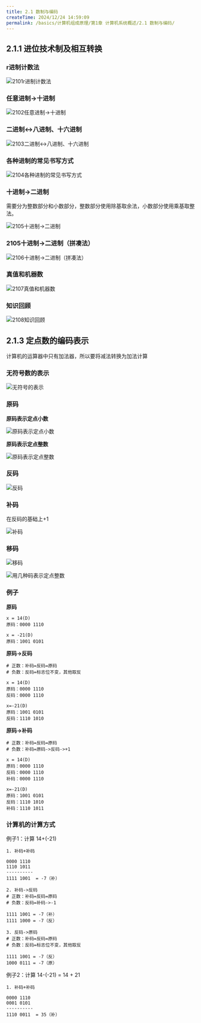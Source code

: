 ```yaml
---
title: 2.1 数制与编码
createTime: 2024/12/24 14:59:09
permalink: /basics/计算机组成原理/第1章 计算机系统概述/2.1 数制与编码/
---
```


## 2.1.1 进位技术制及相互转换

### r进制计数法

![2101r进制计数法](/images/basics/计算机组成原理/2/1/1/r进制计数法.png)


### 任意进制->十进制

![2102任意进制->十进制](/images/basics/计算机组成原理/2/1/1/任意进制->十进制.png)

### 二进制<->八进制、十六进制

![2103二进制<->八进制、十六进制](/images/basics/计算机组成原理/2/1/1/二进制<->八进制、十六进制.png)

### 各种进制的常见书写方式

![2104各种进制的常见书写方式](/images/basics/计算机组成原理/2/1/1/各种进制的常见书写方式.png)

### 十进制->二进制

需要分为整数部分和小数部分，整数部分使用除基取余法，小数部分使用乘基取整法。

![2105十进制->二进制](/images/basics/计算机组成原理/2/1/1/十进制->二进制.png)

### 2105十进制->二进制（拼凑法）

![2106十进制->二进制（拼凑法）](/images/basics/计算机组成原理/2/1/1/十进制->二进制（拼凑法）.png)

### 真值和机器数

![2107真值和机器数](/images/basics/计算机组成原理/2/1/1/真值和机器数.png)

### 知识回顾

![2108知识回顾](/images/basics/计算机组成原理/2/1/1/知识回顾.png)

## 2.1.3 定点数的编码表示

计算机的运算器中只有加法器，所以要将减法转换为加法计算

### 无符号数的表示

![无符号的表示](/images/basics/计算机组成原理/2/1/3/无符号的表示.png)

### 原码

**原码表示定点小数**

![原码表示定点小数](/images/basics/计算机组成原理/2/1/3/原码表示定点小数.png)

**原码表示定点整数**

![原码表示定点整数](/images/basics/计算机组成原理/2/1/3/原码表示定点整数.png)

### 反码
![反码](/images/basics/计算机组成原理/2/1/3/反码.png)

### 补码

在反码的基础上+1

![补码](/images/basics/计算机组成原理/2/1/3/补码.png)

### 移码

![移码](/images/basics/计算机组成原理/2/1/3/移码.png)

![用几种码表示定点整数](/images/basics/计算机组成原理/2/1/3/用几种码表示定点整数.png)

### 例子

**原码**
```
x = 14(D)
原码：0000 1110

x = -21(D)
原码：1001 0101
```

**原码->反码**
```
# 正数：补码=反码=原码
# 负数：反码=标志位不变，其他取反

x = 14(D)
原码：0000 1110
反码：0000 1110

x=-21(D)
原码：1001 0101
反码：1110 1010
```

**原码->补码**
```
# 正数：补码=反码=原码
# 负数：补码=原码->反码->+1

x = 14(D)
原码：0000 1110
反码：0000 1110
补码：0000 1110

x=-21(D)
原码：1001 0101
反码：1110 1010
补码：1110 1011
```

### 计算机的计算方式

例子1：计算 14+(-21)
```
1. 补码+补码

0000 1110
1110 1011
----------
1111 1001  = -7（补）

2. 补码->反码
# 正数：补码=反码=原码
# 负数：反码=补码->-1

1111 1001 = -7（补）
1111 1000 = -7（反）

3. 反码->原码
# 正数：补码=反码=原码
# 负数：反码=标志位不变，其他取反

1111 1001 = -7（反）
1000 0111 = -7（原）

```

例子2：计算 14-(-21) = 14 + 21
```
1. 补码+补码

0000 1110
0001 0101
----------
1110 0011  = 35（补）

```
